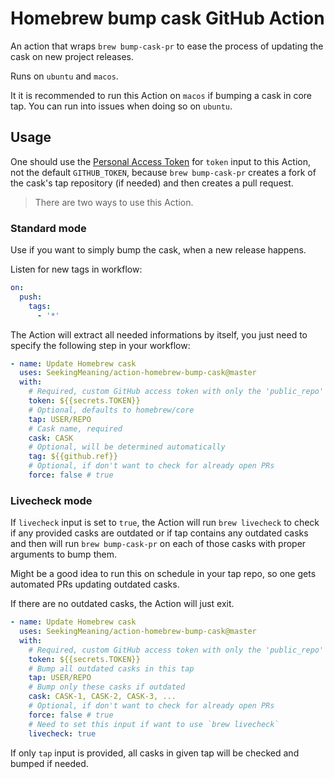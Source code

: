 # Homebrew bump cask GitHub Action

An action that wraps `brew bump-cask-pr` to ease the process of updating the cask on new project releases.

Runs on `ubuntu` and `macos`.

It it is recommended to run this Action on `macos` if bumping a cask in core tap. You can run into issues when doing so on `ubuntu`.

## Usage

One should use the [Personal Access Token](https://github.com/settings/tokens/new?scopes=public_repo) for `token` input to this Action, not the default `GITHUB_TOKEN`, because `brew bump-cask-pr` creates a fork of the cask's tap repository (if needed) and then creates a pull request.

> There are two ways to use this Action.

### Standard mode

Use if you want to simply bump the cask, when a new release happens.

Listen for new tags in workflow:

```yaml
on:
  push:
    tags:
      - '*'
```

The Action will extract all needed informations by itself, you just need to specify the following step in your workflow:

```yaml
- name: Update Homebrew cask
  uses: SeekingMeaning/action-homebrew-bump-cask@master
  with:
    # Required, custom GitHub access token with only the 'public_repo' scope 
    token: ${{secrets.TOKEN}}
    # Optional, defaults to homebrew/core
    tap: USER/REPO
    # Cask name, required
    cask: CASK
    # Optional, will be determined automatically
    tag: ${{github.ref}}
    # Optional, if don't want to check for already open PRs
    force: false # true
```

### Livecheck mode

If `livecheck` input is set to `true`, the Action will run `brew livecheck` to check if any provided casks are outdated or if tap contains any outdated casks and then will run `brew bump-cask-pr` on each of those casks with proper arguments to bump them.

Might be a good idea to run this on schedule in your tap repo, so one gets automated PRs updating outdated casks.

If there are no outdated casks, the Action will just exit.

```yaml
- name: Update Homebrew cask
  uses: SeekingMeaning/action-homebrew-bump-cask@master
  with:
    # Required, custom GitHub access token with only the 'public_repo' scope enabled
    token: ${{secrets.TOKEN}}
    # Bump all outdated casks in this tap
    tap: USER/REPO
    # Bump only these casks if outdated
    cask: CASK-1, CASK-2, CASK-3, ...
    # Optional, if don't want to check for already open PRs
    force: false # true
    # Need to set this input if want to use `brew livecheck`
    livecheck: true
```

If only `tap` input is provided, all casks in given tap will be checked and bumped if needed.
